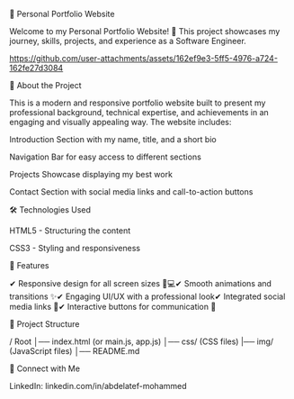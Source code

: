 🚀 Personal Portfolio Website

Welcome to my Personal Portfolio Website! 🎉 This project showcases my journey, skills, projects, and experience as a Software Engineer.

https://github.com/user-attachments/assets/162ef9e3-5ff5-4976-a724-162fe27d3084


📌 About the Project

This is a modern and responsive portfolio website built to present my professional background, technical expertise, and achievements in an engaging and visually appealing way. The website includes:

Introduction Section with my name, title, and a short bio

Navigation Bar for easy access to different sections

Projects Showcase displaying my best work

Contact Section with social media links and call-to-action buttons

🛠️ Technologies Used

HTML5 - Structuring the content

CSS3 - Styling and responsiveness

🎨 Features

✔ Responsive design for all screen sizes 📱💻✔ Smooth animations and transitions ✨✔ Engaging UI/UX with a professional look✔ Integrated social media links 🔗✔ Interactive buttons for communication 📩



📂 Project Structure

/ Root
│── index.html (or main.js, app.js)
│── css/ (CSS files)
    |── img/ (JavaScript files)
│── README.md

📢 Connect with Me

LinkedIn: linkedin.com/in/abdelatef-mohammed
